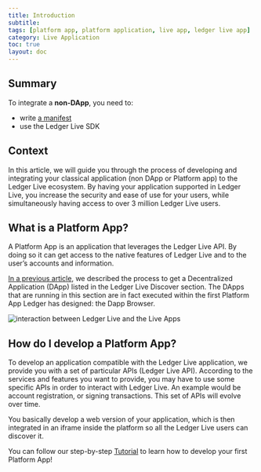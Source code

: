 ```yaml
---
title: Introduction
subtitle:
tags: [platform app, platform application, live app, ledger live app]
category: Live Application
toc: true
layout: doc
---
```


## Summary

To integrate a **non-DApp**, you need to: 
- write [a manifest](../reference/manifest)
- use the Ledger Live SDK

## Context

In this article, we will guide you through the process of developing and integrating your classical application (non DApp or Platform app) to the Ledger Live ecosystem. By having your application supported in Ledger Live, you increase the security and ease of use for your users, while simultaneously having access to over 3 million Ledger Live users.

## What is a Platform App?

A Platform App is an application that leverages the Ledger Live API. By doing so it can get access to the native features of Ledger Live and to the user’s accounts and information.

[In a previous article](../../dapp/dapp-customisation/), we described the process to get a Decentralized Application (DApp) listed in the Ledger Live Discover section. The DApps that are running in this section are in fact executed within the first Platform App Ledger has designed: the Dapp Browser.

![interaction between Ledger Live and the Live Apps](../images/ledger_live_interaction_live_apps.png "interaction between Ledger Live and the Live Apps")

## How do I develop a Platform App? 

To develop an application compatible with the Ledger Live application, we provide you with a set of particular APIs (Ledger Live API). According to the services and features you want to provide, you may have to use some specific APIs in order to interact with Ledger Live. An example would be account registration, or signing transactions. This set of APIs will evolve over time. 

You basically develop a web version of your application, which is then integrated in an iframe inside the platform so all the Ledger Live users can discover it.

You can follow our step-by-step [Tutorial](../tutorial/introduction) to learn how to develop your first Platform App!
